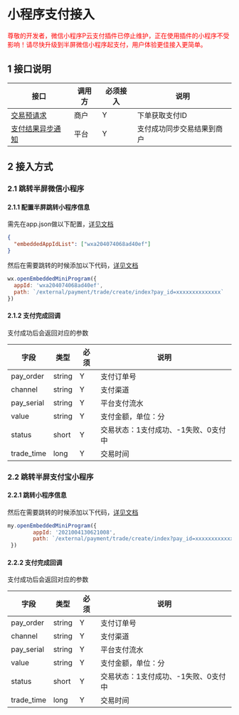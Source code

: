 # 小程序支付接入


<font color="red">
尊敬的开发者，微信小程序P云支付插件已停止维护，正在使用插件的小程序不受影响！请尽快升级到半屏微信小程序起支付，用户体验更佳接入更简单。
</font>


## 1 接口说明

|接口|调用方|必须接入|说明|
|---|---|---|---|
|[交易预请求](./../api/trade-prepare.html)|商户|Y|下单获取支付ID|
|[支付结果异步通知](./../api/trade-notify.html)|平台|Y|支付成功同步交易结果到商户|


## 2 接入方式

### 2.1 跳转半屏微信小程序

#### 2.1.1 配置半屏跳转小程序信息

需先在app.json做以下配置，[详见文档](https://developers.weixin.qq.com/miniprogram/dev/framework/open-ability/openEmbeddedMiniProgram.html)

```json
{
  "embeddedAppIdList": ["wxa204074068ad40ef"]
}
```

然后在需要跳转的时候添加以下代码，[详见文档](https://developers.weixin.qq.com/miniprogram/dev/api/navigate/wx.openEmbeddedMiniProgram.html)

```js
wx.openEmbeddedMiniProgram({
  appId: 'wxa204074068ad40ef',
  path: `/external/payment/trade/create/index?pay_id=xxxxxxxxxxxxxx`
})
```

#### 2.1.2 支付完成回调

支付成功后会返回对应的参数

| 字段       | 类型   | 必须 | 说明                                 |
| ---------- | ------ | ---- | ------------------------------------ |
| pay_order  | string | Y    | 支付订单号                           |
| channel    | string | Y    | 支付渠道                             |
| pay_serial | string | Y    | 平台支付流水                         |
| value      | string | Y    | 支付金额，单位：分                   |
| status     | short  | Y    | 交易状态：1支付成功、-1失败、0支付中 |
| trade_time | long   | Y    | 交易时间                             |


<!-- ### 2.2 微信小程序插件支付接入

#### 2.2.1 添加插件

使用插件前，在项目根目录app.json中声明本插件(根据微信开发者工具控制台提示添加插件）
注意：插件版本号更新后开发工具会有提示，可根据提示修改为最新的插件版本号

代码示例：

```json
{
  "plugins": {
    "pay-plugin": {
      "version": "1.0.8",  //引入插件最新版本号
      "provider": "wx5beb76c5c126875c"  //插件的appid
    }
  }
}

```

#### 2.2.2 使用插件自定义组件

**需携带参数 ：pay_id=xxxxxxxxxxxxxx" 支付订单编号**

在需要跳转到插件页面的 wxml 中**，url 使用 plugin:// 前缀**，形如 plugin://PLUGIN_NAME/PLUGIN_PAGE， 如：

代码示例：
```html
<navigator url="plugin://pay-plugin/Create?pay_id=xxxxxxxxxxxxxx">
    <button type="primary">去缴费</button>
</navigator>
``` -->

### 2.2 跳转半屏支付宝小程序

#### 2.2.1 跳转小程序信息

然后在需要跳转的时候添加以下代码，[详见文档](https://developers.weixin.qq.com/miniprogram/dev/api/navigate/wx.openEmbeddedMiniProgram.html)

```js
my.openEmbeddedMiniProgram({
        appId: '2021004130621008',
        path: `/external/payment/trade/create/index?pay_id=xxxxxxxxxxxxxx`,
 })
```

#### 2.2.2 支付完成回调

支付成功后会返回对应的参数

| 字段       | 类型   | 必须 | 说明                                 |
| ---------- | ------ | ---- | ------------------------------------ |
| pay_order  | string | Y    | 支付订单号                           |
| channel    | string | Y    | 支付渠道                             |
| pay_serial | string | Y    | 平台支付流水                         |
| value      | string | Y    | 支付金额，单位：分                   |
| status     | short  | Y    | 交易状态：1支付成功、-1失败、0支付中 |
| trade_time | long   | Y    | 交易时间                             |

